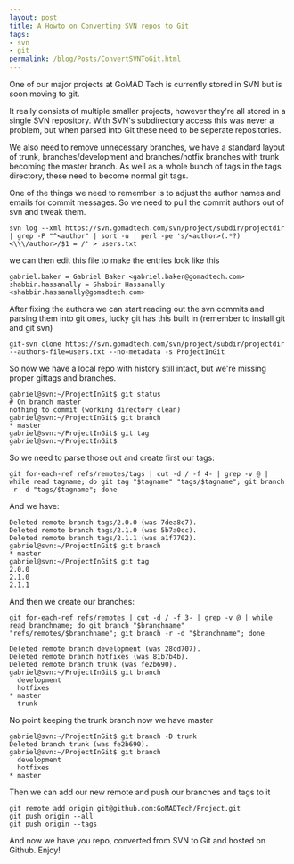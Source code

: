 ```yaml
---
layout: post
title: A Howto on Converting SVN repos to Git
tags:
- svn
- git
permalink: /blog/Posts/ConvertSVNToGit.html
---
```

One of our major projects at GoMAD Tech is currently stored in SVN but is soon moving to git.

It really consists of multiple smaller projects, however they're all stored in a single SVN repository. With SVN's subdirectory access this was never a problem, but when parsed into Git these need to be seperate repositories.

We also need to remove unnecessary branches, we have a standard layout of trunk, branches/development and branches/hotfix branches with trunk becoming the master branch. As well as a whole bunch of tags in the tags directory, these need to become normal git tags.

One of the things we need to remember is to adjust the author names and emails for commit messages. So we need to pull the commit authors out of svn and tweak them.  

    svn log --xml https://svn.gomadtech.com/svn/project/subdir/projectdir | grep -P "^<author" | sort -u | perl -pe 's/<author>(.*?)<\\\/author>/$1 = /' > users.txt
we can then edit this file to make the entries look like this  

    gabriel.baker = Gabriel Baker <gabriel.baker@gomadtech.com>
    shabbir.hassanally = Shabbir Hassanally <shabbir.hassanally@gomadtech.com>

After fixing the authors we can start reading out the svn commits and parsing them into git ones, lucky git has this built in (remember to install git and git svn)

    git-svn clone https://svn.gomadtech.com/svn/project/subdir/projectdir --authors-file=users.txt --no-metadata -s ProjectInGit

So now we have a local repo with history still intact, but we're missing proper gittags and branches.

    gabriel@svn:~/ProjectInGit$ git status
    # On branch master
    nothing to commit (working directory clean)
    gabriel@svn:~/ProjectInGit$ git branch
    * master
    gabriel@svn:~/ProjectInGit$ git tag
    gabriel@svn:~/ProjectInGit$
So we need to parse those out and create first our tags:

    git for-each-ref refs/remotes/tags | cut -d / -f 4- | grep -v @ | while read tagname; do git tag "$tagname" "tags/$tagname"; git branch -r -d "tags/$tagname"; done

And we have:

    Deleted remote branch tags/2.0.0 (was 7dea8c7).
    Deleted remote branch tags/2.1.0 (was 5b7a0cc).
    Deleted remote branch tags/2.1.1 (was a1f7702).
    gabriel@svn:~/ProjectInGit$ git branch
    * master
    gabriel@svn:~/ProjectInGit$ git tag
    2.0.0
    2.1.0
    2.1.1

And then we create our branches:

    git for-each-ref refs/remotes | cut -d / -f 3- | grep -v @ | while read branchname; do git branch "$branchname" "refs/remotes/$branchname"; git branch -r -d "$branchname"; done

    Deleted remote branch development (was 28cd707).
    Deleted remote branch hotfixes (was 81b7b4b).
    Deleted remote branch trunk (was fe2b690).
    gabriel@svn:~/ProjectInGit$ git branch
      development
      hotfixes
    * master
      trunk

No point keeping the trunk branch now we have master

    gabriel@svn:~/ProjectInGit$ git branch -D trunk
    Deleted branch trunk (was fe2b690).
    gabriel@svn:~/ProjectInGit$ git branch
      development
      hotfixes
    * master

Then we can add our new remote and push our branches and tags to it

    git remote add origin git@github.com:GoMADTech/Project.git
    git push origin --all
    git push origin --tags

And now we have you repo, converted from SVN to Git and hosted on Github.
Enjoy!
